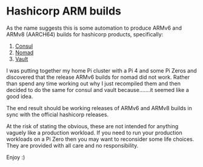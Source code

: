 # Hashicorp ARM builds
As the name suggests this is some automation to produce ARMv6 and ARMv8 (AARCH64) builds for hashicorp products, 
specifically:

1. [Consul](https://github.com/hashicorp/consul) 
2. [Nomad](https://github.com/hashicorp/nomad)
3. [Vault](https://github.com/hashicorp/vault)

I was putting together my home Pi cluster with a Pi 4 and some Pi Zeros and discovered that the release ARMv6 builds
for nomad did not work. Rather than spend any time working out why I just recompiled them and then decided to do the same
for consul and vault because.......it seemed like a good idea.

The end result should be working releases of ARMv6 and ARMv8 builds in sync with the official hashicorp releases.

At the risk of stating the obvious, these are not intended for anything vaguely like a production workload. If you need
to run your production workloads on a Pi Zero then you may want to reconsider some life choices. They are provided with
all care and no responsibility.

Enjoy :)